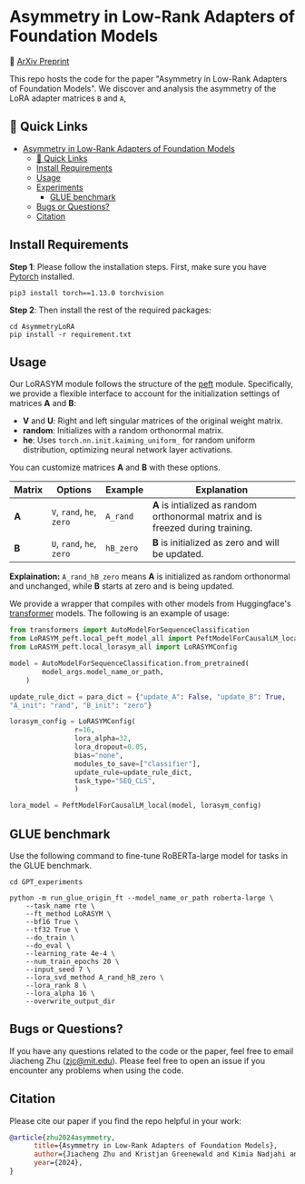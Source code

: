# Asymmetry in Low-Rank Adapters of Foundation Models

🌟 [ArXiv Preprint](https://arxiv.org/abs/2402.16842) 

This repo hosts the code for the paper "Asymmetry in Low-Rank Adapters of Foundation Models". We discover and analysis the asymmetry of the LoRA adapter matrices `B` and `A`,  

## 🔗 Quick Links
- [Asymmetry in Low-Rank Adapters of Foundation Models](#asymmetry-in-low-rank-adapters-of-foundation-models)
  - [🔗 Quick Links](#-quick-links)
  - [Install Requirements](#install-requirements)
  - [Usage](#usage)
  - [Experiments](#experiments)
    - [GLUE benchmark](#step-1-warmup-training) 
  - [Bugs or Questions?](#bugs-or-questions)
  - [Citation](#citation)


## Install Requirements
**Step 1**: Please follow the installation steps. First, make sure you have [Pytorch](https://pytorch.org/get-started/previous-versions/) installed. 
```
pip3 install torch==1.13.0 torchvision
```

**Step 2**: Then install the rest of the required packages:

```
cd AsymmetryLoRA
pip install -r requirement.txt
```

## Usage
Our LoRASYM module follows the structure of the [peft](https://github.com/huggingface/peft) module. Specifically, we provide a flexible interface to account for the initialization settings of matrices **A** and **B**: 

- **V** and **U**: Right and left singular matrices of the original weight matrix.
- **random**: Initializes with a random orthonormal matrix.
- **he**: Uses `torch.nn.init.kaiming_uniform_` for random uniform distribution, optimizing neural network layer activations.


You can customize matrices **A** and **B** with these options.

| Matrix | Options                     | Example          | Explanation                                      |
|--------|-----------------------------|------------------|--------------------------------------------------|
| **A**  | `V`, `rand`, `he`, `zero`   | `A_rand`         | **A** is intialized as random orthonormal matrix and is freezed during training.   |
| **B**  | `U`, `rand`, `he`, `zero`        | `hB_zero`        | **B** is initialized as zero and will be updated.                |

**Explaination:** `A_rand_hB_zero` means **A** is initialized as random orthonormal and unchanged, while **B** starts at zero and is being updated.

We provide a wrapper that compiles with other models from Huggingface's [transformer](https://github.com/huggingface/transformers) models. The following is an example of usage:

```python
from transformers import AutoModelForSequenceClassification
from LoRASYM_peft.local_peft_model_all import PeftModelForCausalLM_local,
from LoRASYM_peft.local_lorasym_all import LoRASYMConfig

model = AutoModelForSequenceClassification.from_pretrained(
        model_args.model_name_or_path,
    )

update_rule_dict = para_dict = {"update_A": False, "update_B": True, 
"A_init": "rand", "B_init": "zero"}

lorasym_config = LoRASYMConfig(
                r=16,   
                lora_alpha=32,
                lora_dropout=0.05,
                bias="none",
                modules_to_save=["classifier"],
                update_rule=update_rule_dict,
                task_type="SEQ_CLS",
                )

lora_model = PeftModelForCausalLM_local(model, lorasym_config)

```
## GLUE benchmark

Use the following command to fine-tune RoBERTa-large model for tasks in the GLUE benchmark. 
```
cd GPT_experiments

python -m run_glue_origin_ft --model_name_or_path roberta-large \
    --task_name rte \
    --ft_method LoRASYM \
    --bf16 True \
    --tf32 True \
    --do_train \
    --do_eval \
    --learning_rate 4e-4 \
    --num_train_epochs 20 \
    --input_seed 7 \
    --lora_svd_method A_rand_hB_zero \
    --lora_rank 8 \
    --lora_alpha 16 \
    --overwrite_output_dir 
```

<!-- ## Evaluation and analysis

TODO -->

## Bugs or Questions?
If you have any questions related to the code or the paper, feel free to email Jiacheng Zhu (zjc@mit.edu). 
Please feel free to open an issue if you encounter any problems when using the code.

## Citation
Please cite our paper if you find the repo helpful in your work:

```bibtex
@article{zhu2024asymmetry,
      title={Asymmetry in Low-Rank Adapters of Foundation Models}, 
      author={Jiacheng Zhu and Kristjan Greenewald and Kimia Nadjahi and Haitz Sáez de Ocáriz Borde and Rickard Brüel Gabrielsson and Leshem Choshen and Marzyeh Ghassemi and Mikhail Yurochkin and Justin Solomon},
      year={2024},
}
```
